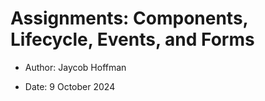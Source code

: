 # Assignments: Components, Lifecycle, Events, and Forms

- Author: Jaycob Hoffman

- Date: 9 October 2024